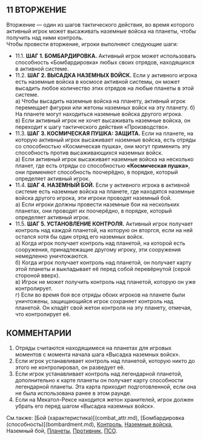 11 ВТОРЖЕНИЕ
---

Вторжение — один из шагов тактического действия, во время которого активный игрок может высаживать наземные войска на планеты, чтобы получить над ними контроль.  
Чтобы провести вторжение, игроки выполняют следующие шаги:
* 11.1. **ШАГ 1. БОМБАРДИРОВКА.** Активный игрок может использовать способность «Бомбардировка» любых своих отрядов, находящихся в активной системе.
* 11.2. **ШАГ 2. ВЫСАДКА НАЗЕМНЫХ ВОЙСК.** Если у активного игрока есть наземные войска в космосе активной системы, он может высадить любое количество этих отрядов на любые планеты в этой системе.  
  а) Чтобы высадить наземные войска на планету, активный игрок перемещает фигурки или жетоны наземных войск на эту планету.
  б) На планете могут находиться наземные войска другого игрока.  
  в) Если активный игрок не хочет высаживать наземные войска, он переходит к шагу тактического действия «Производство».
* 11.3. **ШАГ 3. КОСМИЧЕСКАЯ ПУШКА: ЗАЩИТА.** Если на планете, на которую активный игрок высаживает наземные войска, есть отряды со способностью «Космическая пушка», они могут применить эту способность против высаживающихся наземных войск.  
  а) Если активный игрок высаживает наземные войска на несколько планет, где есть отряды со способностью **«Космическая пушка»**, они применяют способность поочерёдно, в порядке, который определяет активный игрок.
* 11.4. **ШАГ 4. НАЗЕМНЫЙ БОЙ.** Если у активного игрока в активной системе есть наземные войска на планете, где находятся наземные войска другого игрока, эти игроки проводят наземный бой.  
  а) Если игроки должны провести наземные бои на нескольких планетах, они проводят их поочерёдно, в порядке, который определяет активный игрок.
* 11.5. **ШАГ 5. УСТАНОВЛЕНИЕ КОНТРОЛЯ.** Активный игрок получает контроль над каждой планетой, на которую он вторгся, если на ней остался хотя бы один отряд его наземных войск.  
  а) Когда игрок получает контроль над планетой, на которой есть сооружения, принадлежащие другому игроку, эти сооружения немедленно уничтожаются.  
  б) Когда игрок получает контроль над планетой, он получает карту этой планеты и выкладывает её перед собой перевёрнутой (серой стороной вверх).  
  в) Игрок не может получить контроль над планетой, которую он уже контролирует.  
  г) Если во время боя все отряды обоих игроков на планете были уничтожены, защищающийся игрок сохраняет контроль над планетой. Он кладёт свой жетон контроля на эту планету, отмечая, что контролирует её.

КОММЕНТАРИИ
---
1) Отряды считаются находящимеся на планетах для игровых моментов с момента начала шага «Высадка наземных войск».
2) Если игрок устанавливает контроль над планетой, которую никто до этого не контролировал, он разведует её.
3) Если игрок устанавливает контроль над легендарной планетой, дополнительно к карте планеты он получает карту способности легендарной планеты. Эта карта приходит подготовленной, если она не была использована ранее в этом раунде.
4) Если на Мекатол-Рексе находится жетон хранителей, игрок должен убрать его перед шагом «Высадка наземных войск».

См.также: [Бой (характеристика)[(combat_attr.md), [Бомбардировка (способность)[(bombardment.md), [Контроль](control.md), [Наземные войска](ground_forces.md), Наземный бой, [Планеты](planets.md), [Противник](opponent.md), [ПСО](pds.md).
